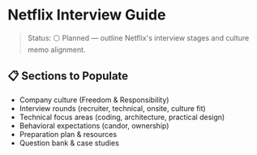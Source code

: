 # Netflix Interview Guide

>Status: ⚪ Planned — outline Netflix's interview stages and culture memo alignment.

## 📋 Sections to Populate

- Company culture (Freedom & Responsibility)
- Interview rounds (recruiter, technical, onsite, culture fit)
- Technical focus areas (coding, architecture, practical design)
- Behavioral expectations (candor, ownership)
- Preparation plan & resources
- Question bank & case studies
